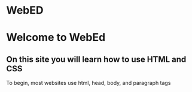 # WebED
<html> <body> <h1>
  Welcome to WebEd </h1>
  <h2> On this site you will learn how to use HTML and CSS </h2>
  <p> To begin, most websites use html, head, body, and paragraph tags </p>
  </body> </html>
